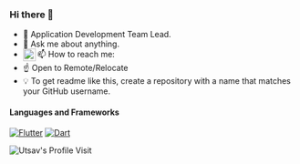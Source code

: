 
### Hi there 👋

- 🔭 Application Development Team Lead.
- 💬 Ask me about anything.
- 📫 How to reach me: <a href="https://linkedin.com/in/tornike-kurdadze"><img align="left" alt="Tornike's Linkdein" width="22px" src="https://cdn.jsdelivr.net/npm/simple-icons@v3/icons/linkedin.svg" /></a>
- ☝️ Open to Remote/Relocate
- 💡 To get readme like this, create a repository with a name that matches your GitHub username.


#### Languages and Frameworks

<!-- TODO: Make technologies links takes you to repositories -->
[![Flutter](https://img.shields.io/badge/Flutter-%2302569B.svg?style=for-the-badge&logo=Flutter&logoColor=white)](#) [![Dart](https://img.shields.io/badge/dart-%230175C2.svg?style=for-the-badge&logo=dart&logoColor=white)](#)



![Utsav's Profile Visit](https://komarev.com/ghpvc/?username=Tkko&color=green&label=Profile+Views)
